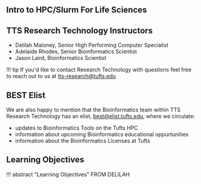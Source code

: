 ## Intro to HPC/Slurm For Life Sciences

## TTS Research Technology Instructors 

- Delilah Maloney, Senior High Performing Computer Specialist
- Adelaide Rhodes, Senior Bioinformatics Scientist
- Jason Laird, Bioinformatics Scientist

!!! tip
    If you'd like to contact Research Technology with questions feel free to reach out to us at [tts-research@tufts.edu](tts-research@tufts.edu)
    
## BEST Elist

We are also happy to mention that the Bioinformatics team within TTS Research Technology has an elist, best@elist.tufts.edu, where we circulate:
- updates to Bioinformatics Tools on the Tufts HPC
- information about upcoming Bioinformatics educational oppurtunities
- information about the Bioinformatics Licenses at Tufts

## Learning Objectives

!!! abstract "Learning Objectives"
    FROM DELILAH
    
    
 
    
